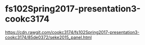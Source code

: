 # fs102Spring2017-presentation3-cookc3174

https://cdn.rawgit.com/cookc3174/fs102Spring2017-presentation3-cookc3174/85de0372/seke2015_panel.html
